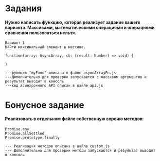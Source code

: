 # Задания
#### Нужно написать функцию, которая реализует задание вашего варианта. Массивами, математическими операциями и операциями сравнения пользоваться нельзя.


```
Вариант 1
Найти максимальный элемент в массиве.

function(array: AsyncArray, cb: (result: Number) => void) {

}

---функция "myFunc" описана в файле asyncArrayFn.js
---Дополнительно для проверки запускается с массивом аргументов и результат выводит в консоль
---код асинхронного API описан в файле api.js
```

# Бонусное задание
#### Реализовать в отдельном файле собственную версию методов:
```
Promise.any
Promise.allSettled
Promise.prototype.finally

--- Реализация методов описана в файле custom.js 
--- Дополнительно для проверки методы запускаются и результат выводят в консоль
```